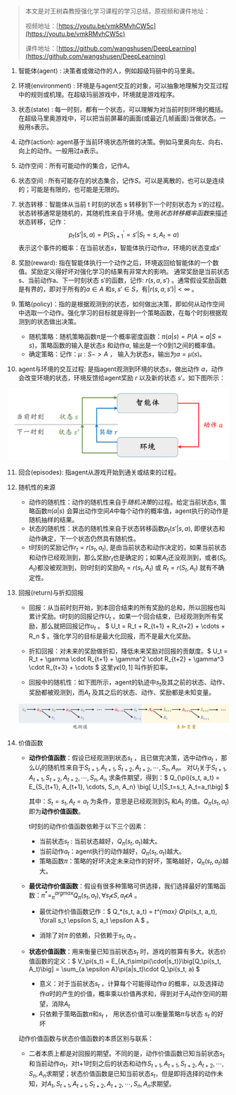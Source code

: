 > 本文是对王树森教授强化学习课程的学习总结，原视频和课件地址： 
> 
> 视频地址：[https://youtu.be/vmkRMvhCW5c](https://youtu.be/vmkRMvhCW5c) 
> 
> 课件地址：[https://github.com/wangshusen/DeepLearning](https://github.com/wangshusen/DeepLearning) 

1. 智能体(agent) : 决策者或做动作的人，例如超级玛丽中的马里奥。

2. 环境(environment) : 环境是与agent交互的对象，可以抽象地理解为交互过程中的规则或机理。在超级玛丽游戏中，环境就是游戏程序。

3. 状态(state) : 每一时刻，都有一个状态，可以理解为对当前时刻环境的概括。在超级马里奥游戏中，可以把当前屏幕的画面(或最近几帧画面)当做状态。一般用s表示。

4. 动作(action): agent基于当前环境状态所做的决策。例如马里奥向左、向右、向上的动作。一般用过a表示。
4. 动作空间：所有可能动作的集合，记作$A$。

6. 状态空间 : 所有可能存在的状态集合，记作$S$。可以是离散的，也可以是连续的；可能是有限的，也可能是无限的。  

7. 状态转移：智能体从当前 t 时刻的状态 s 转移到下一个时刻状态为 s′的过程。状态转移通常是随机的，其随机性来自于环境。使用*状态转移概率函数*来描述状态转移，记作：  
   $$ p_t(s'|s, a) = P(S_{t+1}^{'}=s'|S_t=s, A_t=a) $$
   表示这个事件的概率：在当前状态$s$，智能体执行动作$a$，环境的状态变成$s'$

8. 奖励(reward): 指在智能体执行一个动作之后，环境返回给智能体的一个数值。奖励定义得好坏对强化学习的结果有非常大的影响。 通常奖励是当前状态s、当前动作a、下一时刻状态 s′的函数，记作: $r(s, a, s')$ 。通常假设奖励函数是有界的，即对于所有的$a ∈ A$ 和$s,s'∈S$，有$|r(s, a, s′)| < \infty$   。

9. 策略(policy)：指的是根据观测到的状态，如何做出决策，即如何从动作空间中选取一个动作。强化学习的目标就是得到一个策略函数，在每个时刻根据观测到的状态做出决策。 
   - 随机策略：随机策略函数$\pi$是一个概率密度函数：$\pi(a|s) = P(A=a|S=s)$，策略函数的输入是状态$s$ 和动作$a$, 输出是一个0到1之间的概率值。
   - 确定策略：记作：$\mu: S -> A$ ， 输入为状态$s$，输出为$a=\mu(s)$。 

10. agent与环境的交互过程: 是指agent观测到环境的状态$s$，做出动作 $a$，动作会改变环境的状态，环境反馈给agent奖励 *r* 以及新的状态 $s'$。如下图所示：

![image-20220705232448067](./imgs/agent与环境交互.png)

11. 回合(episodes): 指agent从游戏开始到通关或结束的过程。

12. 随机性的来源 
    - 动作的随机性：动作的随机性来自于*随机决策*的过程。给定当前状态$s$, 策略函数$\pi(a|s)$ 会算出动作空间$A$中每个动作的概率值，agent执行的动作是随机抽样的结果。
    - 状态的随机性：状态的随机性来自于状态转移函数$p_t(s'|s, a)$, 即便状态和动作确定，下一个状态仍然具有随机性。
    - t时刻的奖励记作$r_t=r(s_t, a_t)$, 是由当前状态和动作决定的，如果当前状态和动作已经观测到，那么奖励$r_t$也是确定的；如果$A_t$还没观测到，或者$(S_t, A_t)$都没被观测到，则t时刻的奖励$R_t=r(s_t, A_t)$ 或 $R_t=r(S_t, A_t)$ 就有不确定性。

13. 回报(return)与折扣回报

    - 回报：从当前时刻开始，到本回合结束的所有奖励的总和，所以回报也叫累计奖励。t时刻的回报记作$U_t$ 。如果一个回合结束，已经观测到所有奖励，那么就把回报记作$u_t$ 。   $ U_t = R_t + R_{t+1} + R_{t+2} + \cdots + R_n $ 。强化学习的目标是最大化回报，而不是最大化奖励。

    - 折扣回报：对未来的奖励做折扣，降低未来奖励对回报的贡献度。$ U_t = R_t + \gamma \cdot R_{t+1} + \gamma^2 \cdot R_{t+2} + \gamma^3 \cdot R_{t+3} + \cdots $   这里$\gamma \epsilon [0, 1]$ 叫作折扣率。
    - 回报中的随机性：如下图所示，agent的轨迹中$s_t$及其之前的状态、动作、奖励都被观测到，而$A_t$ 及其之后的状态、动作、奖励都是未知变量。

    ![image-20220706222906418](./imgs/回报的随机性.png)

14. 价值函数

    - **动作价值函数**：假设已经观测到状态$s_t$ ，且已做完决策，选中动作$a_t$ ，那么$U_t$的随机性来自于$S_{t+1}, A_{t+1}, S_{t+2}, A_{t+2}, \cdots, S_n, A_n$。 对$U_t$关于$S_{t+1}, A_{t+1}, S_{t+2}, A_{t+2}, \cdots, S_n, A_n$ 求条件期望，得到：$ Q_{\pi}(s_t, a_t) = E_{S_{t+1}, A_{t+1}, \cdots, S_n, A_n} \big[ U_t|S_t=s_t, A_t=a_t\big] $   

      其中：$S_t=s_t, A_t=a_t$ 为条件，意思是已经观测到$S_t$ 和$A_t$ 的值。$Q_{\pi}(s_t, a_t)$即为**动作价值函数**。

      t时刻的动作价值函数依赖于以下三个因素：

      - 当前状态$s_t$ : 当前状态越好，$Q_{\pi}(s_t, a_t)$越大。
      - 当前动作$a_t$：agent执行的动作越好，$Q_{\pi}(s_t, a_t)$越大。
      - 策略函数$\pi$：策略的好坏决定未来动作的好坏，策略越好，$Q_{\pi}(s_t, a_t)$越大。

    - **最优动作价值函数**：假设有很多种策略可供选择，我们选择最好的策略函数：$\pi^* = _{\pi}^{argmax}Q_\pi(s_t, a_t),     \forall s_t \epsilon S, a_t \epsilon A$ 。

      - 最优动作价值函数记作：$ Q_*(s_t, a_t) = _t^{max} Q_\pi(s_t, a_t),  \forall s_t \epsilon S, a_t \epsilon A $ 。

      - 消除了对$\pi$ 的依赖，只依赖于$s_t, a_t$ 。

    - **状态价值函数**：用来衡量已知当前状态$s_t$ 时，游戏的胜算有多大。状态价值函数的定义：$ V_\pi(s_t) = E_{A_t\sim\pi(\cdot|s_t)}\big[Q_\pi(s_t, A_t)\big] = \sum_{a \epsilon A}\pi(a|s_t)\cdot Q_\pi(s_t, a)  $  
      - 意义：对于当前状态$s_t$ ，计算每个可能得动作$a$ 的概率，以及选择动作$a$时的产生的价值，概率乘以价值再求和，得到对于$A_t$动作空间的期望，消除$A_t$ 
      - 只依赖于策略函数$\pi$和$s_t$ ， 用状态价值可以衡量策略$\pi$与状态 $s_t$ 的好坏

    动作价值函数与状态价值函数的本质区别与联系：

    - 二者本质上都是对回报的期望。不同的是，动作价值函数已知当前状态$s_t$和当前动作$a_t$，对t+1时刻之后的状态和动作$S_{t+1}, A_{t+1}, S_{t+2}, A_{t+2}, \cdots, S_n, A_n$求期望；状态价值函数是已知当前状态$s_t$，但是即将选择的动作未知，对$A_t, S_{t+1}, A_{t+1}, S_{t+2}, A_{t+2}, \cdots, S_n, A_n$求期望。



